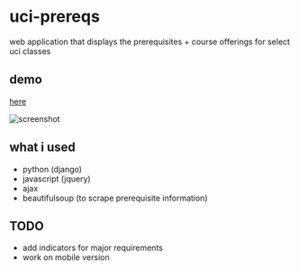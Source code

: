 # uci-prereqs

web application that displays the prerequisites + course offerings for select uci classes

## demo
[here](http://apps.jasdelgado.com/uciprereqs)

![screenshot](https://i.imgur.com/pMRYrLR.png)

## what i used

- python (django)
- javascript (jquery)
- ajax
- beautifulsoup (to scrape prerequisite information)

## TODO

- add indicators for major requirements
- work on mobile version
